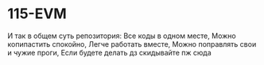# 115-EVM
И так в общем суть репозитория:
Все коды в одном месте,
Можно копипастить спокойно, 
Легче работать вместе,
Можно поправлять свои и чужие проги,
Если будете делать дз скидывайте пж сюда
